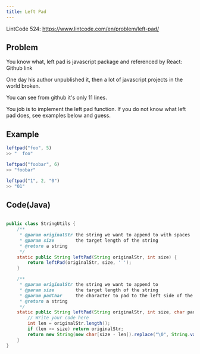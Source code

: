 ```yaml
---
title: Left Pad
---
```



LintCode 524: https://www.lintcode.com/en/problem/left-pad/

Problem
-------



You know what, left pad is javascript package and referenced by React:
Github link

One day his author unpublished it, then a lot of javascript projects in the world broken.

You can see from github it's only 11 lines.

You job is to implement the left pad function. If you do not know what left pad does, see examples below and guess.

Example
-------

```javascript
leftpad("foo", 5)
>> "  foo"

leftpad("foobar", 6)
>> "foobar"

leftpad("1", 2, "0")
>> "01"
```




Code(Java)
----------

```java

public class StringUtils {
    /**
     * @param originalStr the string we want to append to with spaces
     * @param size        the target length of the string
     * @return a string
     */
    static public String leftPad(String originalStr, int size) {
        return leftPad(originalStr, size, ' ');
    }

    /**
     * @param originalStr the string we want to append to
     * @param size        the target length of the string
     * @param padChar     the character to pad to the left side of the string
     * @return a string
     */
    static public String leftPad(String originalStr, int size, char padChar) {
        // Write your code here
        int len = originalStr.length();
        if (len >= size) return originalStr;
        return new String(new char[size - len]).replace("\0", String.valueOf(padChar)) + originalStr;
    }
}

```
